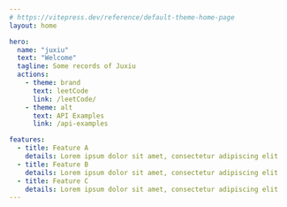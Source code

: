 ```yaml
---
# https://vitepress.dev/reference/default-theme-home-page
layout: home

hero:
  name: "juxiu"
  text: "Welcome"
  tagline: Some records of Juxiu
  actions:
    - theme: brand
      text: leetCode
      link: /leetCode/
    - theme: alt
      text: API Examples
      link: /api-examples

features:
  - title: Feature A
    details: Lorem ipsum dolor sit amet, consectetur adipiscing elit
  - title: Feature B
    details: Lorem ipsum dolor sit amet, consectetur adipiscing elit
  - title: Feature C
    details: Lorem ipsum dolor sit amet, consectetur adipiscing elit
---
```

